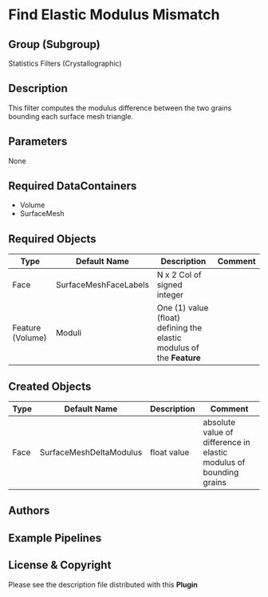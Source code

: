 Find Elastic Modulus Mismatch 
==========

## Group (Subgroup) ##

Statistics Filters (Crystallographic)

## Description ##

This filter computes the modulus difference between the two grains bounding each surface mesh triangle.

## Parameters ##

None

## Required DataContainers ##

+ Volume
+ SurfaceMesh


## Required Objects ##

| Type | Default Name | Description | Comment |
|------|--------------|-------------|---------|
| Face | SurfaceMeshFaceLabels | N x 2 Col of signed integer |  |
| Feature (Volume) | Moduli | One (1) value (float) defining the elastic modulus of the **Feature** | | 


## Created Objects ##

| Type | Default Name | Description | Comment |
|------|--------------|-------------|---------|
| Face | SurfaceMeshDeltaModulus | float value | absolute value of difference in elastic modulus of bounding grains |

## Authors ##






## Example Pipelines ##



## License & Copyright ##

Please see the description file distributed with this **Plugin**
